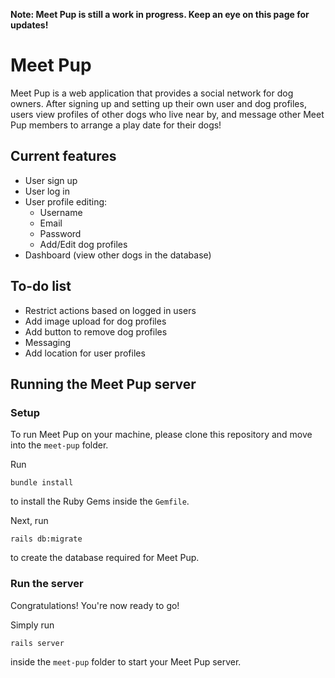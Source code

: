 **Note: Meet Pup is still a work in progress. Keep an eye on this page for updates!**
# Meet Pup

Meet Pup is a web application that provides a social network for dog owners. After signing up and setting up their own user and dog profiles, users  view profiles of other dogs who live near by, and message other Meet Pup members to arrange a play date for their dogs!

## Current features

* User sign up
* User log in
* User profile editing:
    * Username
    * Email
    * Password
    * Add/Edit dog profiles
* Dashboard (view other dogs in the database)

## To-do list

*  Restrict actions based on logged in users
*  Add image upload for dog profiles
*  Add button to remove dog profiles
*  Messaging
*  Add location for user profiles

## Running the Meet Pup server
### Setup
To run Meet Pup on your machine, please clone this repository and move into the `meet-pup` folder.

Run
```
bundle install
```
to install the Ruby Gems inside the `Gemfile`.

Next, run
```
rails db:migrate
```
to create the database required for Meet Pup.

### Run the server
Congratulations! You're now ready to go!

Simply run
```
rails server
```
inside the `meet-pup` folder to start your Meet Pup server.
